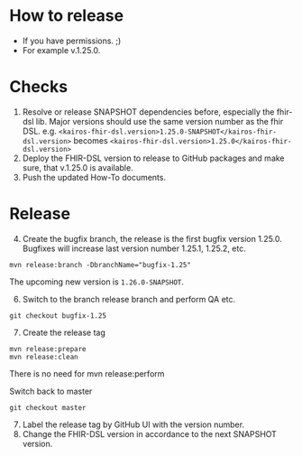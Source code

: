 How to release
==============

* If you have permissions. ;)
* For example v.1.25.0.

# Checks

1. Resolve or release SNAPSHOT dependencies before, especially the fhir-dsl lib. Major versions should use the same version number as the fhir DSL.
   e.g. `<kairos-fhir-dsl.version>1.25.0-SNAPSHOT</kairos-fhir-dsl.version>`
   becomes `<kairos-fhir-dsl.version>1.25.0</kairos-fhir-dsl.version>`
2. Deploy the FHIR-DSL version to release to GitHub packages and make sure, that v.1.25.0 is available.
3. Push the updated How-To documents.

# Release

4. Create the bugfix branch, the release is the first bugfix version 1.25.0. Bugfixes will increase last version number 1.25.1, 1.25.2, etc.

``` 
mvn release:branch -DbranchName="bugfix-1.25" 
```

The upcoming new version is `1.26.0-SNAPSHOT`.

6. Switch to the branch release branch and perform QA etc.

```
git checkout bugfix-1.25
```

7. Create the release tag

``` 
mvn release:prepare
mvn release:clean 
```

There is no need for mvn release:perform 

Switch back to master

```
git checkout master
```

7. Label the release tag by GitHub UI with the version number.
8. Change the FHIR-DSL version in accordance to the next SNAPSHOT version.

